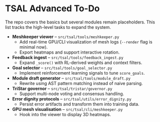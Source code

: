 # TSAL Advanced To-Do

The repo covers the basics but several modules remain placeholders. This list tracks the high-level tasks to expand the system.

- **Meshkeeper viewer** – `src/tsal/tools/meshkeeper.py`
  - Add real-time GPU/CLI visualization of mesh logs (`--render` flag is minimal now).
  - Export heatmaps and support interactive rotation.
- **Feedback ingest** – `src/tsal/tools/feedback_ingest.py`
  - Expand `_score()` with RL-derived weights and context filters.
- **Goal selector** – `src/tsal/tools/goal_selector.py`
  - Implement reinforcement learning signals to tune `score_goals`.
- **Module draft generator** – `src/tsal/tools/module_draft.py`
  - Rewrite using AST pattern matching instead of naive parsing.
- **TriStar governor** – `src/tsal/tristar/governor.py`
  - Support multi-node voting and consensus handling.
- **Error dignity protocols** – `src/tsal/utils/error_dignity.py`
  - Persist error artifacts and transform them into training data.
- **GPU mesh visualisation** – `src/tsal/cli/meshkeeper.py`
  - Hook into the viewer to display 3D heatmaps.

